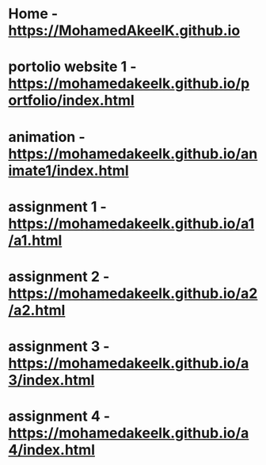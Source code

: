 # Home - https://MohamedAkeelK.github.io

# portolio website 1 -https://mohamedakeelk.github.io/portfolio/index.html

# animation - https://mohamedakeelk.github.io/animate1/index.html

# assignment 1 - https://mohamedakeelk.github.io/a1/a1.html

# assignment 2 - https://mohamedakeelk.github.io/a2/a2.html

# assignment 3 - https://mohamedakeelk.github.io/a3/index.html

# assignment 4 - https://mohamedakeelk.github.io/a4/index.html

